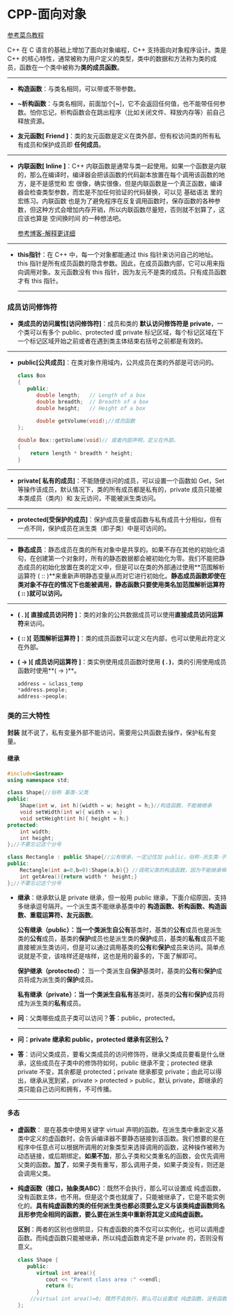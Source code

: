 # CPP-面向对象

 [参考菜鸟教程](https://www.runoob.com/cplusplus/cpp-tutorial.html )

C++ 在 C 语言的基础上增加了面向对象编程，C++ 支持面向对象程序设计。类是 C++ 的核心特性，通常被称为用户定义的类型，类中的数据和方法称为类的成员，函数在一个类中被称为**类的成员函数**。
****
* **构造函数**：与类名相同，可以带或不带参数。

* **~析构函数**：与类名相同，前面加个[**~**]，它不会返回任何值，也不能带任何参数。怕你忘记，析构函数会在跳出程序（比如关闭文件、释放内存等）前自己释放资源。

* **友元函数[ Friend ]**：类的友元函数是定义在类外部，但有权访问类的所有私有成员和保护成员即 **任何成员**。
****
* **内联函数[ Inline ]**：C++ 内联函数是通常与类一起使用。如果一个函数是内联的，那么在编译时，编译器会把该函数的代码副本放置在每个调用该函数的地方，是不是感觉和 宏 很像，确实很像，但是内联函数是一个真正函数，编译器会检查类型参数，而宏是不加任何验证的代码替换，可以见 基础语法 里的宏练习。内联函数 也是为了避免程序在反复调用函数时，保存函数的各种参数，但这种方式会增加内存开销，所以内联函数尽量短，否则就不划算了，这应该也算是 空间换时间 的一种想法吧。

  [参考博客-解释更详细](https://baijiahao.baidu.com/s?id=1625422703705248452&wfr=spider&for=pc)
****
* **this指针**：在 C++ 中，每一个对象都能通过 this 指针来访问自己的地址。this 指针是所有成员函数的隐含参数。因此，在成员函数内部，它可以用来指向调用对象。友元函数没有 this 指针，因为友元不是类的成员。只有成员函数才有 this 指针。

  ****

### 成员访问修饰符

* **类成员的访问属性[访问修饰符]**：成员和类的 **默认访问修饰符是 private**，一个类可以有多个 public、protected 或 private 标记区域，每个标记区域在下一个标记区域开始之前或者在遇到类主体结束右括号之前都是有效的。
****
* **public[公共成员]**：在类对象作用域内，公共成员在类的外部是可访问的。

  ```c++
  class Box
  {
     public:
        double length;   // Length of a box
        double breadth;  // Breadth of a box
        double height;   // Height of a box
      
        double getVolume(void);//成员函数
  };
  
  double Box::getVolume(void)// 或者内部声明，定义在外部。
  {
      return length * breadth * height;
  }
  ```
****
* **private[ 私有的成员]**：不能随便访问的成员，可以设置一个函数如 Get，Set 等操作该成员，默认情况下，类的所有成员都是私有的，private 成员只能被本类成员（类内）和 友元访问，不能被派生类访问。
****
* **protected[受保护的成员]**：保护成员变量或函数与私有成员十分相似，但有一点不同，保护成员在派生类（即子类）中是可访问的。
****
* **静态成员**：静态成员在类的所有对象中是共享的。如果不存在其他的初始化语句，在创建第一个对象时，所有的静态数据都会被初始化为零。我们不能把静态成员的初始化放置在类的定义中，但是可以在类的外部通过使用**范围解析运算符 ( :: )**来重新声明静态变量从而对它进行初始化。**静态成员函数即使在类对象不存在的情况下也能被调用，静态函数只要使用类名加范围解析运算符( :: )就可以访问。**
****
* **( . )[ 直接成员访问符 ]**：类的对象的公共数据成员可以使用**直接成员访问运算符**来访问。
  
* **( :: )[ 范围解析运算符 ]**：类的成员函数可以定义在内部，也可以使用此符定义在外部。
  
* **( -> )[ 成员访问运算符 ]**：类实例使用成员函数时使用 **( . )**，类的引用使用成员函数时使用**( -> )**。
  
  ```c++
  address = &class_temp
  *address.people;
  address->people;
  ```
### 类的三大特性

**封装** 就不说了，私有变量外部不能访问，需要用公共函数去操作，保护私有变量。

  ####      继承

```c++
#include<iostream>
using namespace std;

class Shape{//俗称 基类-父类
public:
    Shape(int w, int h){width = w; height = h;}//构造函数，不能被继承
    void setWidth(int w){ width = w;}
    void setHeight(int h){ height = h;}
protected:
    int width;
    int height;
};//不要忘记这个分号

class Rectangle : public Shape{//公有继承，一定记住加 public，俗称-派生类-子类
public:
    Rectangle(int a=0,b=0):Shape(a,b){} //调用父类的构造函数，因为不能继承嘛。
    int getArea(){return width *　height;}
};//不要忘记这个分号
```

* **继承**：继承默认是 private 继承，但一般用 public 继承，下面介绍原因，支持多继承逗号隔开。一个派生类不能继承基类中的 **构造函数、析构函数、构造函数、重载运算符、友元函数**。
  
  **公有继承（public）：**当一个类派生自**公有**基类时，基类的**公有**成员也是派生类的**公有**成员，基类的**保护**成员也是派生类的**保护**成员，基类的**私有**成员不能直接被派生类访问，但是可以通过调用基类的**公有**和**保护**成员来访问。简单点说就是不变，该啥样还是啥样，这也是用的最多的，下面了解即可。
  
  **保护继承（protected）：** 当一个类派生自**保护**基类时，基类的**公有**和**保护**成员将成为派生类的**保护**成员。
  
  **私有继承（private）：**当一个类派生自**私有**基类时，基类的**公有**和**保护**成员将成为派生类的**私有**成员。
  
* **问**：父类哪些成员子类可以访问？**答**：public，protected。
  
  ****
  
* **问：private 继承和 public，protected 继承有区别么？**
  
* **答**：访问父类成员，要看父类成员的访问修饰符，继承父类成员要看是什么继承，这些成员在子类中的修饰符如何，public 继承不变；protected 继承 private 不变，其余都是 protected；private 继承都变 private；由此可以得出，继承从宽到紧，private > protected > public，默认 private，即继承的类只能自己访问和拥有，不可传播。
  
  ****
  
#### 多态

* **虚函数**： 是在基类中使用关键字 virtual 声明的函数。在派生类中重新定义基类中定义的虚函数时，会告诉编译器不要静态链接到该函数。我们想要的是在程序中任意点可以根据所调用的对象类型来选择调用的函数，这种操作被称为动态链接，或后期绑定。**如果不加**，那么子类和父类重名的函数，会优先调用父类的函数。**加了**，如果子类有重写，那么调用子类，如果子类没有，则还是会调用父类。

* **纯虚函数（接口，抽象类ABC）**：既然不会执行，那么可以设置成 纯虚函数，没有函数主体，也不用。但是这个类也就废了，只能被继承了，它是不能实例化的。**具有纯虚函数的类的任何派生类也都必须要么定义与该类纯虚函数同名且形参完全相同的函数，要么要在派生类中重新将其定义成纯虚函数。**

  **区别**：两者的区别也很明显，只有虚函数的类不仅可以实例化，也可以调用虚函数。而纯虚函数只能被继承，所以纯虚函数肯定不是 private 的，否则没有意义。

  ```c++
  class Shape {
     public:
        virtual int area(){
           cout << "Parent class area :" <<endl;
           return 0;
        }
      //virtual int area()=0; 既然不会执行，那么可以设置成 纯虚函数，没有函数主体，也不用。
  };
  ```


  
